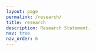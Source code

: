 ```yaml
---
layout: page
permalink: /research/
title: research
description: Research Statement.
nav: true
nav_order: 6
---
```


